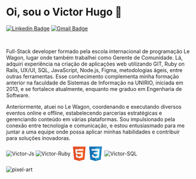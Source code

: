### 
# <h1>Oi, sou o Victor Hugo 👋 </h1> 
[![Linkedin Badge](https://img.shields.io/badge/-Victor%20Hugo-986DFF?style=flat-square&logo=Linkedin&logoColor=white&link=https://www.linkedin.com/in/victorhugobrandao/)](https://www.linkedin.com/in/victorhugobrandao) [![Gmail Badge](https://img.shields.io/badge/-victor_brandao@ymail.com-986DFF?style=flat-square&logo=Gmail&logoColor=white&link=mailto:victor_brandao@ymail.com)](mailto:victor_brandao@ymail.com) <p>
<div style="display: inline_block"><br>
<p>Full-Stack developer formado pela escola internacional de programação Le Wagon, lugar onde também trabalhei como Gerente de Comunidade. Lá, adquiri experiência na criação de aplicações web utilizando GIT, Ruby on Rails, UX/UI, SQL, JavaScript, Node.js, Figma, metodologias ágeis, entre outras ferramentas. Esse conhecimento complementa minha formação anterior na faculdade de Sistemas de Informação na UNIRIO, iniciada em 2013, e se fortalece atualmente, enquanto me graduo em Engenharia de Software.</p>
<p>
Anteriormente, atuei no Le Wagon, coordenando e executando diversos eventos online e offline, estabelecendo parcerias estratégicas e gerenciando conteúdo em várias plataformas. Sou impulsionado pela conexão entre tecnologia e comunicação, e estou entusiasmado para me juntar a uma equipe onde possa aplicar minhas habilidades e contribuir para soluções inovadoras.

</p>
<p>
  <img align="center" alt="Victor-Js" height="40" width="40" src="https://cdn-icons-png.flaticon.com/512/919/919842.png">
  <img align="center" alt="Victor-Ruby" height="40" width="40" src="https://cdn-icons-png.flaticon.com/512/5968/5968292.png">
  <img align="center" alt="Victor-HTML" height="40" width="40" src="https://raw.githubusercontent.com/devicons/devicon/master/icons/html5/html5-original.svg">
  <img align="center" alt="Victor-CSS" height="40" width="40" src="https://raw.githubusercontent.com/devicons/devicon/master/icons/css3/css3-original.svg">
  <img align="center" alt="Victor-SQL" height="40" width="40" src="https://cdn-icons-png.flaticon.com/512/5815/5815478.png">
</body>
<p>
<img src="https://www.icegif.com/wp-content/uploads/2021/09/icegif-9.gif" alt="pixel-art" width="200">
<!--
**vhsbrandao/vhsbrandao** is a ✨ _special_ ✨ repository because its `README.md` (this file) appears on your GitHub profile.

Here are some ideas to get you started:

- 🔭 I’m currently working on ...
- 🌱 I’m currently learning ...
- 👯 I’m looking to collaborate on ...
- 🤔 I’m looking for help with ...
- 💬 Ask me about ...
- 📫 How to reach me: ...
- 😄 Pronouns: ...
- ⚡ Fun fact: ...[![Linkedin Badge](https://img.shields.io/badge/-Iuri%20Silva-986DFF?style=flat-square&logo=Linkedin&logoColor=white&link=https://www.linkedin.com/in/victorhugobrandao/)](https://www.linkedin.com/in/victorhugobrandao) 
[![Gmail Badge](https://img.shields.io/badge/-iuricold99@gmail.com-986DFF?style=flat-square&logo=Gmail&logoColor=white&link=mailto:victor_brandao@ymail.com)](mailto:victor_brandao@ymail.com)
-->
